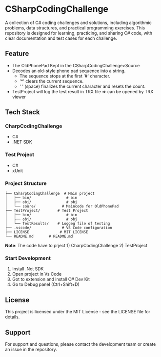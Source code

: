 # CSharpCodingChallenge
A collection of C# coding challenges and solutions, including algorithmic problems, data structures, and practical programming exercises. This repository is designed for learning, practicing, and sharing C# code, with clear documentation and test cases for each challenge.

## Feature
- The OldPhonePad Kept in the CSharpCodingChallenge>Source
- Decodes an old-style phone pad sequence into a string.
  - The sequence stops at the first '#' character.
  - '*' clears the current sequence.
  - ' ' (space) finalizes the current character and resets the count.
- TestProject will log the test result in TRX file => can be opened by TRX viewer 

## Tech Stack 
### CharpCodingChallenge 
- C#  
- .NET SDK 
### Test Project 
- C# 
- xUnit

### Project Structure

```
├── CSharpCodingChallenge  # Main project 
│   ├── bin/                # bin
│   ├── obj/                # obj
│   └── soure/            # Maincode for OldPhonePad
├── TestProject/        # Test Project 
│   ├── bin/                # bin 
│   ├── obj/                # obj  
│   └── TestResults/    # Loggeg file of testing
├── .vscode/              # VS Code configuration
├── LICENSE              # MIT LICENSE
└── README.md       # README.md 
```

**Note**: The code have to prject 1) CharpCodingChallenge 2) TestProject  

### Start Development 
1. Install .Net SDK 
2. Open project in Vs Code 
3. Got to extension and install C# Dev Kit 
4. Go to Debug panel (Ctrl+Shift+D)  

## License
This project is licensed under the MIT License - see the LICENSE file for details.

## Support
For support and questions, please contact the development team or create an issue in the repository. 
